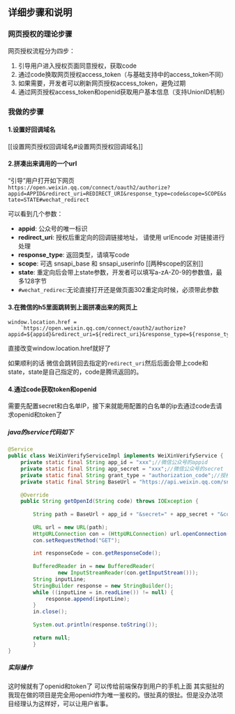 ## 详细步骤和说明

### 网页授权的理论步骤

网页授权流程分为四步：

1.  引导用户进入授权页面同意授权，获取code
2.  通过code换取网页授权access_token（与基础支持中的access_token不同）
3.  如果需要，开发者可以刷新网页授权access_token，避免过期
4.  通过网页授权access_token和openid获取用户基本信息（支持UnionID机制）

### 我做的步骤

#### 1.设置好回调域名

[[设置网页授权回调域名#设置网页授权回调域名]]

#### 2.拼凑出来调用的一个url

“引导”用户打开如下网页
`https://open.weixin.qq.com/connect/oauth2/authorize?appid=APPID&redirect_uri=REDIRECT_URI&response_type=code&scope=SCOPE&state=STATE#wechat_redirect`

可以看到几个参数：

- **appid**: 公众号的唯一标识
- **redirect_uri**: 授权后重定向的回调链接地址， 请使用 urlEncode 对链接进行处理
- **response_type**: 返回类型，请填写code
- **scope**: 可选 snsapi_base 和 snsapi_userinfo [[两种scope的区别]]
- **state**: 重定向后会带上state参数，开发者可以填写a-zA-Z0-9的参数值，最多128字节
- `#wechat_redirec`:无论直接打开还是做页面302重定向时候，必须带此参数

#### 3.在微信的h5里面跳转到上面拼凑出来的网页上
```
window.location.href =  
    `https://open.weixin.qq.com/connect/oauth2/authorize?appid=${appid}&redirect_uri=${redirect_uri}&response_type=${response_type}&scope=${scope}&state=${state}#wechat_redirect`;
```

直接改变window.location.href就好了

如果顺利的话 微信会跳转回去指定的`redirect_uri`然后后面会带上code和state，state是自己指定的，code是腾讯返回的。

#### 4.通过code获取token和openid
需要先配置secret和白名单IP，接下来就能用配置的白名单的ip去通过code去请求openid和token了

##### java的service代码如下
```java
@Service  
public class WeiXinVerifyServiceImpl implements WeiXinVerifyService {  
    private static final String app_id = "xxx";//微信公众号的appid  
    private static final String app_secret = "xxx";//微信公众号的secret  
    private static final String grant_type = "authorization_code";//授权类型，此处只需填写authorization_code  
    private static final String BaseUrl = "https://api.weixin.qq.com/sns/oauth2/access_token?appid=";  
  
    @Override  
    public String getOpenId(String code) throws IOException {  
  
        String path = BaseUrl + app_id + "&secret=" + app_secret + "&code=" + code + "&grant_type=" + grant_type;  
  
        URL url = new URL(path);  
        HttpURLConnection con = (HttpURLConnection) url.openConnection();  
        con.setRequestMethod("GET");  
  
        int responseCode = con.getResponseCode();  
  
        BufferedReader in = new BufferedReader(  
                new InputStreamReader(con.getInputStream()));  
        String inputLine;  
        StringBuilder response = new StringBuilder();  
        while ((inputLine = in.readLine()) != null) {  
            response.append(inputLine);  
        }  
        in.close();  
  
        System.out.println(response.toString());  
  
        return null;    
        }  
}
```





##### 实际操作
这时候就有了openid和token了 可以传给前端保存到用户的手机上面 其实挺扯的我现在做的项目是完全用openid作为唯一鉴权的。很扯真的很扯。但是没办法项目经理认为这样好，可以让用户省事。



